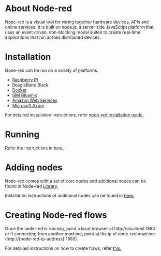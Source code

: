 # About Node-red
Node-red is a visual tool for wiring together hardware devices, APIs and online services. It is built on node.js, a server side JavaScript platform that uses an event driven, non-blocking model suited to create real-time applications that run across distributed devices.

# Installation
Node-red can be run on a variety of platforms.
  - [Raspberry Pi](https://nodered.org/docs/hardware/raspberrypi)
  - [BeagleBone Black](https://nodered.org/docs/hardware/beagleboneblack)
  - [Docker](https://nodered.org/docs/platforms/docker)
  - [IBM Bluemix](https://nodered.org/docs/platforms/bluemix)
  - [Amazon Web Services](https://nodered.org/docs/platforms/aws)
  - [Microsoft Azure](https://nodered.org/docs/platforms/azure)

For detailed installation instructions, refer [node-red installation guide.](http://nodered.org/docs/getting-started/installation)

# Running 
Refer the instructions in [here.](http://nodered.org/docs/getting-started/running)

# Adding nodes
Node-red comes with a set of core nodes and additional nodes can be found in Node-red [Library.](http://flows.nodered.org) 

Installation instructions of additional nodes can be found in [here.](http://nodered.org/docs/getting-started/adding-nodes)

# Creating Node-red flows
Once the node-red is running, point a local browser at http://localhost:1880 or if connecting from another machine, point at the ip of node-red machine. (http://{node-red-ip-address}:1880).

For detailed instructions on how to create flows, refer [this.](http://nodered.org/docs/getting-started/first-flow)
